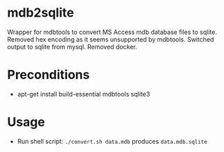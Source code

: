 # mdb2sqlite

Wrapper for mdbtools to convert MS Access mdb database files to sqlite. Removed hex encoding as it seems unsupported by mdbtools. Switched output to sqlite from mysql.
Removed docker.

Preconditions
=====

- apt-get install build-essential mdbtools sqlite3

Usage
=====

- Run shell script: `./convert.sh data.mdb` produces `data.mdb.sqlite`

